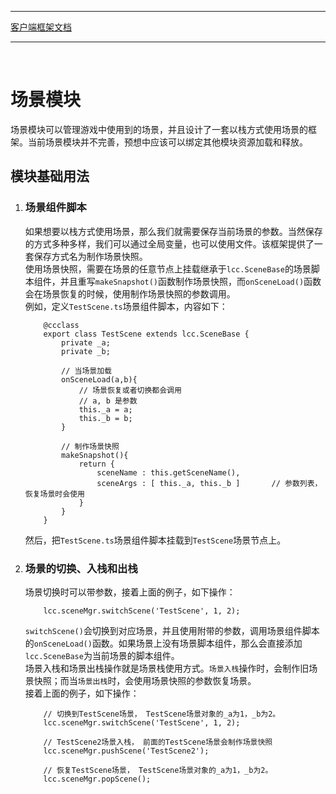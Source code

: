 ****
[客户端框架文档](./1.客户端框架文档.md)<br/>
****
<br/>

# **场景模块**

场景模块可以管理游戏中使用到的场景，并且设计了一套以栈方式使用场景的框架。当前场景模块并不完善，预想中应该可以绑定其他模块资源加载和释放。

## **模块基础用法**

1. ### 场景组件脚本
    如果想要以栈方式使用场景，那么我们就需要保存当前场景的参数。当然保存的方式多种多样，我们可以通过全局变量，也可以使用文件。该框架提供了一套保存方式名为制作场景快照。<br/>
    使用场景快照，需要在场景的任意节点上挂载继承于`lcc.SceneBase`的场景脚本组件，并且重写`makeSnapshot()`函数制作场景快照，而`onSceneLoad()`函数会在场景恢复的时候，使用制作场景快照的参数调用。<br/>
    例如，定义`TestScene.ts`场景组件脚本，内容如下：<br/>
    ```
        @ccclass
        export class TestScene extends lcc.SceneBase {
            private _a;
            private _b;

            // 当场景加载
            onSceneLoad(a,b){
                // 场景恢复或者切换都会调用
                // a, b 是参数
                this._a = a;
                this._b = b;
            }

            // 制作场景快照
            makeSnapshot(){
                return {
                    sceneName : this.getSceneName(),
                    sceneArgs : [ this._a, this._b ]       // 参数列表，恢复场景时会使用
                }
            }
        }
    ```
    然后，把`TestScene.ts`场景组件脚本挂载到`TestScene`场景节点上。

2. ### 场景的切换、入栈和出栈
    场景切换时可以带参数，接着上面的例子，如下操作：<br/>
    ```
        lcc.sceneMgr.switchScene('TestScene', 1, 2);
    ```
    `switchScene()`会切换到对应场景，并且使用附带的参数，调用场景组件脚本的`onSceneLoad()`函数。如果场景上没有场景脚本组件，那么会直接添加`lcc.SceneBase`为当前场景的脚本组件。<br/>
    场景入栈和场景出栈操作就是场景栈使用方式。`场景入栈`操作时，会制作旧场景快照；而当`场景出栈`时，会使用场景快照的参数恢复场景。<br/>
    接着上面的例子，如下操作：<br/>
    ```
        // 切换到TestScene场景， TestScene场景对象的_a为1，_b为2。
        lcc.sceneMgr.switchScene('TestScene', 1, 2);

        // TestScene2场景入栈， 前面的TestScene场景会制作场景快照
        lcc.sceneMgr.pushScene('TestScene2');

        // 恢复TestScene场景， TestScene场景对象的_a为1，_b为2。
        lcc.sceneMgr.popScene();
    ```

